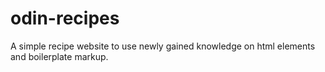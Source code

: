 # odin-recipes

A simple recipe website to use newly gained knowledge on html elements and boilerplate markup.

